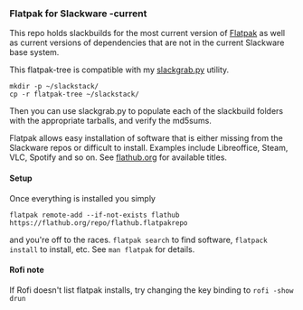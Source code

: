 ### Flatpak for Slackware -current

This repo holds slackbuilds for the most current version of [Flatpak](https://flatpak.org/) as well as current versions of dependencies that are not in the current Slackware base system.

This flatpak-tree is compatible with my [slackgrab.py](https://github.com/afhpayne/slackutils) utility.

```
mkdir -p ~/slackstack/
cp -r flatpak-tree ~/slackstack/
```

Then you can use slackgrab.py to populate each of the slackbuild folders with the appropriate tarballs, and verify the md5sums.

Flatpak allows easy installation of software that is either missing from the Slackware repos or difficult to install. Examples include Libreoffice, Steam, VLC, Spotify and so on. See [flathub.org](https://flathub.org/home) for available titles.

#### Setup

Once everything is installed you simply
```
flatpak remote-add --if-not-exists flathub https://flathub.org/repo/flathub.flatpakrepo
```
and you're off to the races.  ```flatpak search``` to find software, ```flatpack install``` to install, etc.  See ```man flatpak``` for details.

#### Rofi note

If Rofi doesn't list flatpak installs, try changing the key binding to ```rofi -show drun```

